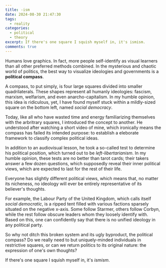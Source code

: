 ```yaml
---
title: -ism
date: 2024-08-30 21:47:30
tags:
  - reality
categories:
  - political
  - theory
excerpt: If there's one square I squish myself in, it's ismism.
comments: true
---
```


Humans love graphics. In fact, more people self-identify as visual learners than all other preferred methods combined. In the mysterious and chaotic world of politics, the best way to visualize ideologies and governments is a **political compass**.

A compass, to put simply, is four large squares divided into smaller quadrilaterals. These shapes represent all humanly ideologies: fascism, marxism, welfarism, and even anarcho-capitalism. In my humble opinion, this idea is ridiculous, yet, I have found myself stuck within a mildly-sized square on the bottom left, named _social democracy_.

Today, like all who have wasted time and energy familiarizing themselves with the arbritrary squares, I introduced the concept to another. He understood after watching a short video of mine, which ironically means the compass has failed its intended purpose: to establish a eleborate framework to classify complex political ideas.

In addition to an audiovisual lesson, he took a so-called test to determine his political position, which turned out to be _left-libertarianism_. In my humble opinion, these tests are no better than tarot cards; their takers answer a few dozen questions, which supposedly reveal their inner political views, which are expected to last for the rest of their life.

Everyone has slightly different political views, which means that, no matter its nicheness, no ideology will ever be entirely representative of its believer's thoughts.

For example, the Labour Party of the United Kingdom, which calls itself _social democratic_, is a ripped tent filled with various factions sparsely situated on the negative x-axis. Some follow Starmer, others follow Corbyn, while the rest follow obscure leaders whom they loosely identify with. Based on this, one can confidently say that there is no unified ideology in any political party.

So why not ditch this broken system and its ugly byproduct, the political compass? Do we really need to but uniquely-minded individuals in restrictive squares, or can we return politics to its original nature: the expression of one's own thoughts?

If there's one square I squish myself in, it's _ismism_.
